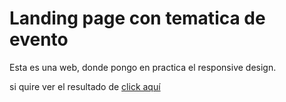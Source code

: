 # Landing page con tematica de evento

Esta es una web, donde pongo en practica el responsive design.

si quire ver el resultado de [click aquí](https://marioricardopineda.github.io/web-responsive-ed/)